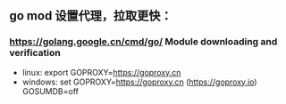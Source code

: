 ## go mod 设置代理，拉取更快：
### https://golang.google.cn/cmd/go/ Module downloading and verification
 - linux: export GOPROXY=https://goproxy.cn
 - windows: set GOPROXY=https://goproxy.cn (https://goproxy.io)
   GOSUMDB=off
 